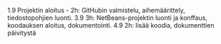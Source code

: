 1.9 Projektin aloitus - 2h: GitHubin valmistelu, aihemäärittely, tiedostopohjien luonti.
3.9 3h: NetBeans-projektin luonti ja konffaus, koodauksen aloitus, dokumentointi.
4.9 2h: lisää koodia, dokumenttien päivitystä
